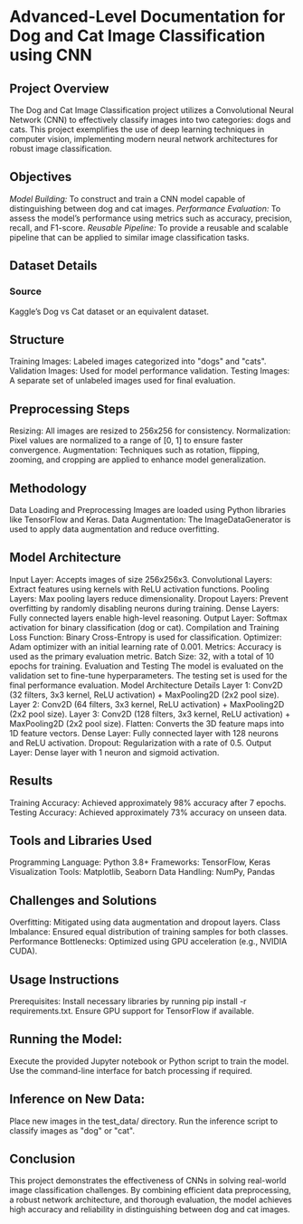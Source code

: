 # Advanced-Level Documentation for Dog and Cat Image Classification using CNN
## Project Overview
The Dog and Cat Image Classification project utilizes a Convolutional Neural Network (CNN) to effectively classify images into two categories: dogs and cats. This project exemplifies the use of deep learning techniques in computer vision, implementing modern neural network architectures for robust image classification.

## Objectives 
*Model Building:* To construct and train a CNN model capable of distinguishing between dog and cat images.
*Performance Evaluation:* To assess the model’s performance using metrics such as accuracy, precision, recall, and F1-score.
*Reusable Pipeline:* To provide a reusable and scalable pipeline that can be applied to similar image classification tasks.

## Dataset Details
### Source
Kaggle’s Dog vs Cat dataset or an equivalent dataset.

## Structure
Training Images: Labeled images categorized into "dogs" and "cats".
Validation Images: Used for model performance validation.
Testing Images: A separate set of unlabeled images used for final evaluation.

## Preprocessing Steps
Resizing: All images are resized to 256x256 for consistency.
Normalization: Pixel values are normalized to a range of [0, 1] to ensure faster convergence.
Augmentation: Techniques such as rotation, flipping, zooming, and cropping are applied to enhance model generalization.

## Methodology
Data Loading and Preprocessing
Images are loaded using Python libraries like TensorFlow and Keras.
Data Augmentation: The ImageDataGenerator is used to apply data augmentation and reduce overfitting.

## Model Architecture
Input Layer: Accepts images of size 256x256x3.
Convolutional Layers: Extract features using kernels with ReLU activation functions.
Pooling Layers: Max pooling layers reduce dimensionality.
Dropout Layers: Prevent overfitting by randomly disabling neurons during training.
Dense Layers: Fully connected layers enable high-level reasoning.
Output Layer: Softmax activation for binary classification (dog or cat).
Compilation and Training
Loss Function: Binary Cross-Entropy is used for classification.
Optimizer: Adam optimizer with an initial learning rate of 0.001.
Metrics: Accuracy is used as the primary evaluation metric.
Batch Size: 32, with a total of 10 epochs for training.
Evaluation and Testing
The model is evaluated on the validation set to fine-tune hyperparameters.
The testing set is used for the final performance evaluation.
Model Architecture Details
Layer 1: Conv2D (32 filters, 3x3 kernel, ReLU activation) + MaxPooling2D (2x2 pool size).
Layer 2: Conv2D (64 filters, 3x3 kernel, ReLU activation) + MaxPooling2D (2x2 pool size).
Layer 3: Conv2D (128 filters, 3x3 kernel, ReLU activation) + MaxPooling2D (2x2 pool size).
Flatten: Converts the 3D feature maps into 1D feature vectors.
Dense Layer: Fully connected layer with 128 neurons and ReLU activation.
Dropout: Regularization with a rate of 0.5.
Output Layer: Dense layer with 1 neuron and sigmoid activation.

## Results
Training Accuracy: Achieved approximately 98% accuracy after 7 epochs.
Testing Accuracy: Achieved approximately 73% accuracy on unseen data.

## Tools and Libraries Used
Programming Language: Python 3.8+
Frameworks: TensorFlow, Keras
Visualization Tools: Matplotlib, Seaborn
Data Handling: NumPy, Pandas

## Challenges and Solutions
Overfitting: Mitigated using data augmentation and dropout layers.
Class Imbalance: Ensured equal distribution of training samples for both classes.
Performance Bottlenecks: Optimized using GPU acceleration (e.g., NVIDIA CUDA).

## Usage Instructions
Prerequisites:
Install necessary libraries by running pip install -r requirements.txt.
Ensure GPU support for TensorFlow if available.

## Running the Model:
Execute the provided Jupyter notebook or Python script to train the model.
Use the command-line interface for batch processing if required.

## Inference on New Data:
Place new images in the test_data/ directory.
Run the inference script to classify images as "dog" or "cat".

## Conclusion
This project demonstrates the effectiveness of CNNs in solving real-world image classification challenges. By combining efficient data preprocessing, a robust network architecture, and thorough evaluation, the model achieves high accuracy and reliability in distinguishing between dog and cat images.






